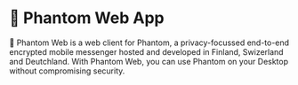 # 👻 Phantom Web App

👻  Phantom Web is a web client for Phantom, a privacy-focussed end-to-end encrypted mobile messenger hosted and developed in Finland, Swizerland and Deutchland. With Phantom Web, you can use Phantom on your Desktop without compromising security.
